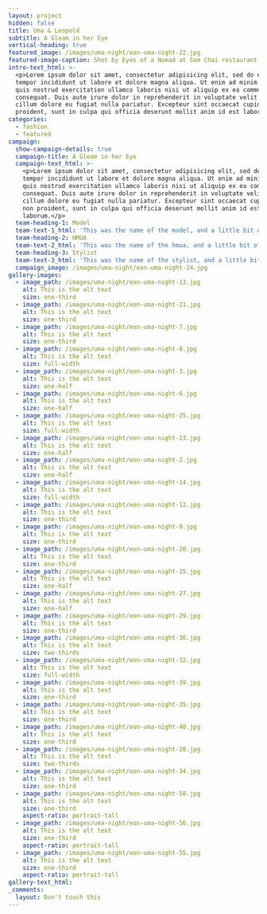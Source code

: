 ```yaml
---
layout: project
hidden: false
title: Uma & Leopold
subtitle: A Gleam in her Eye
vertical-heading: true
featured_image: /images/uma-night/eon-uma-night-22.jpg
featured-image-caption: Shot by Eyes of a Nomad at Som Chai restaurant
intro-text_html: >-
  <p>Lorem ipsum dolor sit amet, consectetur adipisicing elit, sed do eiusmod
  tempor incididunt ut labore et dolore magna aliqua. Ut enim ad minim veniam,
  quis nostrud exercitation ullamco laboris nisi ut aliquip ex ea commodo
  consequat. Duis aute irure dolor in reprehenderit in voluptate velit esse
  cillum dolore eu fugiat nulla pariatur. Excepteur sint occaecat cupidatat non
  proident, sunt in culpa qui officia deserunt mollit anim id est laborum.</p>
categories:
  - fashion
  - featured
campaign:
  show-campaign-details: true
  campaign-title: A Gleam in her Eye
  campaign-text_html: >-
    <p>Lorem ipsum dolor sit amet, consectetur adipisicing elit, sed do eiusmod
    tempor incididunt ut labore et dolore magna aliqua. Ut enim ad minim veniam,
    quis nostrud exercitation ullamco laboris nisi ut aliquip ex ea commodo
    consequat. Duis aute irure dolor in reprehenderit in voluptate velit esse
    cillum dolore eu fugiat nulla pariatur. Excepteur sint occaecat cupidatat
    non proident, sunt in culpa qui officia deserunt mollit anim id est
    laborum.</p>
  team-heading-1: Model
  team-text-1_html: 'This was the name of the model, and a little bit of a blurb about her.'
  team-heading-2: HMUA
  team-text-2_html: 'This was the name of the hmua, and a little bit of a blurb about her.'
  team-heading-3: Stylist
  team-text-3_html: 'This was the name of the stylist, and a little bit of a blurb about her.'
  campaign_image: /images/uma-night/eon-uma-night-24.jpg
gallery-images:
  - image_path: /images/uma-night/eon-uma-night-13.jpg
    alt: This is the alt text
    size: one-third
  - image_path: /images/uma-night/eon-uma-night-21.jpg
    alt: This is the alt text
    size: one-third
  - image_path: /images/uma-night/eon-uma-night-7.jpg
    alt: This is the alt text
    size: one-third
  - image_path: /images/uma-night/eon-uma-night-8.jpg
    alt: This is the alt text
    size: full-width
  - image_path: /images/uma-night/eon-uma-night-3.jpg
    alt: This is the alt text
    size: one-half
  - image_path: /images/uma-night/eon-uma-night-6.jpg
    alt: This is the alt text
    size: one-half
  - image_path: /images/uma-night/eon-uma-night-25.jpg
    alt: This is the alt text
    size: full-width
  - image_path: /images/uma-night/eon-uma-night-23.jpg
    alt: This is the alt text
    size: one-half
  - image_path: /images/uma-night/eon-uma-night-2.jpg
    alt: This is the alt text
    size: one-half
  - image_path: /images/uma-night/eon-uma-night-14.jpg
    alt: This is the alt text
    size: full-width
  - image_path: /images/uma-night/eon-uma-night-12.jpg
    alt: This is the alt text
    size: one-third
  - image_path: /images/uma-night/eon-uma-night-9.jpg
    alt: This is the alt text
    size: one-third
  - image_path: /images/uma-night/eon-uma-night-20.jpg
    alt: This is the alt text
    size: one-third
  - image_path: /images/uma-night/eon-uma-night-15.jpg
    alt: This is the alt text
    size: one-half
  - image_path: /images/uma-night/eon-uma-night-27.jpg
    alt: This is the alt text
    size: one-half
  - image_path: /images/uma-night/eon-uma-night-29.jpg
    alt: This is the alt text
    size: one-third
  - image_path: /images/uma-night/eon-uma-night-36.jpg
    alt: This is the alt text
    size: two-thirds
  - image_path: /images/uma-night/eon-uma-night-32.jpg
    alt: This is the alt text
    size: full-width
  - image_path: /images/uma-night/eon-uma-night-39.jpg
    alt: This is the alt text
    size: one-third
  - image_path: /images/uma-night/eon-uma-night-35.jpg
    alt: This is the alt text
    size: one-third
  - image_path: /images/uma-night/eon-uma-night-40.jpg
    alt: This is the alt text
    size: one-third
  - image_path: /images/uma-night/eon-uma-night-28.jpg
    alt: This is the alt text
    size: two-thirds
  - image_path: /images/uma-night/eon-uma-night-34.jpg
    alt: This is the alt text
    size: one-third
  - image_path: /images/uma-night/eon-uma-night-58.jpg
    alt: This is the alt text
    size: one-third
    aspect-ratio: portrait-tall
  - image_path: /images/uma-night/eon-uma-night-56.jpg
    alt: This is the alt text
    size: one-third
    aspect-ratio: portrait-tall
  - image_path: /images/uma-night/eon-uma-night-55.jpg
    alt: This is the alt text
    size: one-third
    aspect-ratio: portrait-tall
gallery-text_html:
_comments:
  layout: Don't touch this
---
```

